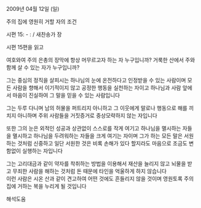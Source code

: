 2009년 04월 12일 (일)

주의 집에 영원히 거할 자의 조건



시편 15: - : / 새찬송가  장


시편 15편을 읽고

여호와여 주의 은총의 장막에 항상 머무르고자 하는 자 누구입니까?
거룩한 산에서 주와 함께 살 수 있는 자가 누구입니까?

그는 중심의 정직을 살피시는 하나님의 눈에 온전하다고 인정받을 수 있는 사람이며
모든 사람을 향해서 이기적이지 않고 공정한 행동을 실천하는 자이고
하나님과 사람 앞에서 마음이 진실하여 그 말을 믿을 수 있는 사람입니다 

그는 두루 다니며 남의 허물을 퍼트리지 아니하고
그 이웃에게 말로나 행동으로 해를 끼치지 아니하며
주위 사람들을 거짓증거로 중상모략하지 않는 자입니다 

또한 그의 눈은 외적인 성공과 상관없이 스스로를 작게 여기고
하나님을 멸시하는 자들을 멸시하고
하나님을 두려워하는 자들을 크게 여기는 자이며 
그가 하는 모든 말은 서원하는 것처럼 신중하고
일단 서원한 것은 비록 손해가 있다 할지라도 
마음으로 조금도 변함없이 실행하는 자입니다 

그는 고리대금과 같이 약자를 착취하는 방법을 이용해서 재산을 늘리지 않고
뇌물을 받고 무죄한 사람을 해하는 것처럼 돈 때문에 타인을 억울하게 하지 않습니다  
이런 사람은 시온 산과 같이 견고하여 어떤 것에도 흔들리지 않을 것이며
영원토록 주의 집에 거하는 복을 누리게 될 것입니다

해석도움